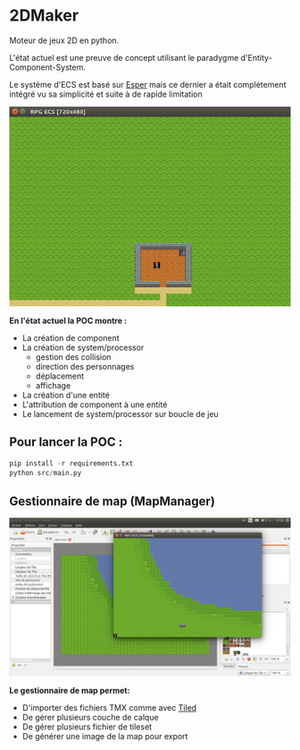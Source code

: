 # 2DMaker

Moteur de jeux 2D en python.

L'état actuel est une preuve de concept utilisant le 
paradygme d'Entity-Component-System.

Le système d'ECS est basé sur 
[Esper](https://pypi.python.org/pypi/esper/0.9.5) 
mais ce dernier a était complétement intégré vu sa 
simplicité et suite à de rapide limitation

![Screenshot 2DMaker](static/screenshot.png)

**En l'état actuel la POC montre :**

- La création de component
- La création de system/processor
    - gestion des collision
    - direction des personnages
    - déplacement
    - affichage
- La création d'une entité
- L'attribution de component à une entité
- Le lancement de system/processor sur boucle de jeu
 
## Pour lancer la POC : 

```python
pip install -r requirements.txt
python src/main.py
```

## Gestionnaire de map (MapManager)

![Screenshot 2DMaker](static/screenshot2.png)

**Le gestionnaire de map permet:**

 - D'importer des fichiers TMX comme avec [Tiled](http://www.mapeditor.org/)
 - De gérer plusieurs couche de calque
 - De gérer plusieurs fichier de tileset
 - De générer une image de la map pour export

